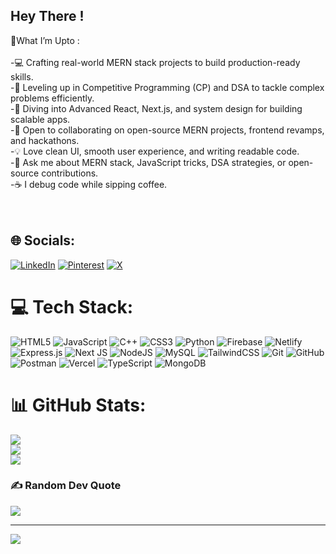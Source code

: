 ## Hey There !




 🚀What I’m Upto :<br><br>-💻 Crafting real-world MERN stack projects to build production-ready skills.<br>-🧩 Leveling up in Competitive Programming (CP) and DSA to tackle complex problems efficiently.<br>-🚀 Diving into Advanced React, Next.js, and system design for building scalable apps.<br>-🤝 Open to collaborating on open-source MERN projects, frontend revamps, and hackathons.<br>-💡 Love clean UI, smooth user experience, and writing readable code.<br>-💬 Ask me about MERN stack, JavaScript tricks, DSA strategies, or open-source contributions.<br>-☕ I debug code while sipping coffee. <br><br><br>


## 🌐 Socials:
[![LinkedIn](https://img.shields.io/badge/LinkedIn-%230077B5.svg?logo=linkedin&logoColor=white)](https://linkedin.com/in/jhansiranikhura) [![Pinterest](https://img.shields.io/badge/Pinterest-%23E60023.svg?logo=Pinterest&logoColor=white)](https://pinterest.com/Jhansssi) [![X](https://img.shields.io/badge/X-black.svg?logo=X&logoColor=white)](https://x.com/Jhansssi_) 

# 💻 Tech Stack:
![HTML5](https://img.shields.io/badge/html5-%23E34F26.svg?style=for-the-badge&logo=html5&logoColor=white) ![JavaScript](https://img.shields.io/badge/javascript-%23323330.svg?style=for-the-badge&logo=javascript&logoColor=%23F7DF1E) ![C++](https://img.shields.io/badge/c++-%2300599C.svg?style=for-the-badge&logo=c%2B%2B&logoColor=white) ![CSS3](https://img.shields.io/badge/css3-%231572B6.svg?style=for-the-badge&logo=css3&logoColor=white) ![Python](https://img.shields.io/badge/python-3670A0?style=for-the-badge&logo=python&logoColor=ffdd54) ![Firebase](https://img.shields.io/badge/firebase-%23039BE5.svg?style=for-the-badge&logo=firebase) ![Netlify](https://img.shields.io/badge/netlify-%23000000.svg?style=for-the-badge&logo=netlify&logoColor=#00C7B7) ![Express.js](https://img.shields.io/badge/express.js-%23404d59.svg?style=for-the-badge&logo=express&logoColor=%2361DAFB) ![Next JS](https://img.shields.io/badge/Next-black?style=for-the-badge&logo=next.js&logoColor=white) ![NodeJS](https://img.shields.io/badge/node.js-6DA55F?style=for-the-badge&logo=node.js&logoColor=white) ![MySQL](https://img.shields.io/badge/mysql-4479A1.svg?style=for-the-badge&logo=mysql&logoColor=white) ![TailwindCSS](https://img.shields.io/badge/tailwindcss-%2338B2AC.svg?style=for-the-badge&logo=tailwind-css&logoColor=white) ![Git](https://img.shields.io/badge/git-%23F05033.svg?style=for-the-badge&logo=git&logoColor=white) ![GitHub](https://img.shields.io/badge/github-%23121011.svg?style=for-the-badge&logo=github&logoColor=white) ![Postman](https://img.shields.io/badge/Postman-FF6C37?style=for-the-badge&logo=postman&logoColor=white) ![Vercel](https://img.shields.io/badge/vercel-%23000000.svg?style=for-the-badge&logo=vercel&logoColor=white) ![TypeScript](https://img.shields.io/badge/typescript-%23007ACC.svg?style=for-the-badge&logo=typescript&logoColor=white) ![MongoDB](https://img.shields.io/badge/MongoDB-%234ea94b.svg?style=for-the-badge&logo=mongodb&logoColor=white)
# 📊 GitHub Stats:
![](https://github-readme-stats.vercel.app/api?username=jhansiranikhura&theme=dark&hide_border=true&include_all_commits=true&count_private=true)<br/>
![](https://nirzak-streak-stats.vercel.app/?user=jhansiranikhura&theme=dark&hide_border=true)<br/>
![](https://github-readme-stats.vercel.app/api/top-langs/?username=jhansiranikhura&theme=dark&hide_border=true&include_all_commits=true&count_private=true&layout=compact)

### ✍️ Random Dev Quote
![](https://quotes-github-readme.vercel.app/api?type=horizontal&theme=radical)

---
[![](https://visitcount.itsvg.in/api?id=jhansiranikhura&icon=0&color=0)](https://visitcount.itsvg.in)

<!-- Proudly created with GPRM ( https://gprm.itsvg.in ) -->

